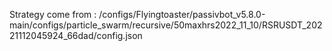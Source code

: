 Strategy come from : /configs/Flyingtoaster/passivbot_v5.8.0-main/configs/particle_swarm/recursive/50maxhrs2022_11_10/RSRUSDT_20221112045924_66dad/config.json